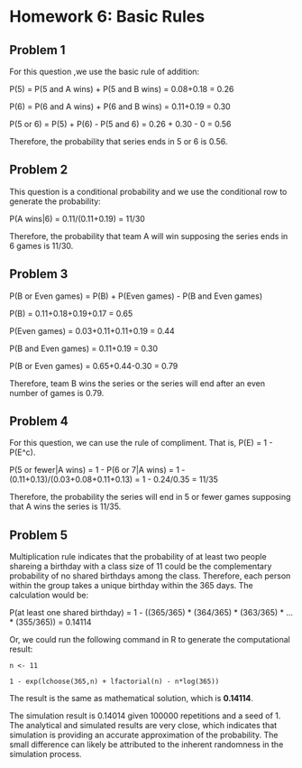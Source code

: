 # Homework 6: Basic Rules
## Problem 1

For this question ,we use the basic rule of addition:

P(5) = P(5 and A wins) + P(5 and B wins) = 0.08+0.18 = 0.26

P(6) = P(6 and A wins) + P(6 and B wins) = 0.11+0.19 = 0.30

P(5 or 6) = P(5) + P(6) - P(5 and 6) = 0.26 + 0.30 - 0 = 0.56

Therefore, the probability that series ends in 5 or 6 is 0.56.

## Problem 2

This question is a conditional probability and we use the conditional row to generate the probability:

P(A wins|6) = 0.11/(0.11+0.19) = 11/30

Therefore, the probability that team A will win supposing the series ends in 6 games is 11/30.

## Problem 3

P(B or Even games) = P(B) + P(Even games) - P(B and Even games)

P(B) = 0.11+0.18+0.19+0.17 = 0.65

P(Even games) = 0.03+0.11+0.11+0.19 = 0.44

P(B and Even games) = 0.11+0.19 = 0.30

P(B or Even games) = 0.65+0.44-0.30 = 0.79

Therefore, team B wins the series or the series will end after an even number of games is 0.79.

## Problem 4

For this question, we can use the rule of compliment. That is, P(E) = 1 - P(E^c).

P(5 or fewer|A wins) = 1 - P(6 or 7|A wins) = 1 - (0.11+0.13)/(0.03+0.08+0.11+0.13) = 1 - 0.24/0.35 = 11/35

Therefore, the probability the series will end in 5 or fewer games supposing that A wins the series is 11/35.

## Problem 5

Multiplication rule indicates that the probability of at least two people shareing a birthday with a class size of 11 could be the complementary probability of no shared birthdays among the class. Therefore, each person within the group takes a unique birthday within the 365 days. The calculation would be:

P(at least one shared birthday) = 1 - ((365/365) * (364/365) * (363/365) * ... * (355/365)) = 0.14114

Or, we could run the following command in R to generate the computational result:

```
n <- 11

1 - exp(lchoose(365,n) + lfactorial(n) - n*log(365))

```

The result is the same as mathematical solution, which is **0.14114**.

The simulation result is 0.14014 given 100000 repetitions and a seed of 1. The analytical and simulated results are very close, which indicates that simulation is providing an accurate approximation of the probability. The small difference can likely be attributed to the inherent randomness in the simulation process.